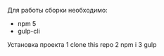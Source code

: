 


Для работы  сборки необходимо:
- npm 5
- gulp-cli

Установка проекта
1 clone this repo
2 npm i
3 gulp
